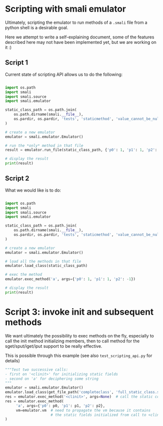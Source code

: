 # Scripting with smali emulator

Ultimately, scripting the emulator to run methods of a `.smali` file
from a python shell is a desirable goal.

Here we attempt to write a self-explaining document, some of the features
described here may not have been implemented yet, but we are working on it :)

## Script 1

Current state of scripting API allows us to do the following:

```python

import os.path
import smali
import smali.source
import smali.emulator

static_class_path = os.path.join(
    os.path.dirname(smali.__file__), 
    os.pardir, os.pardir, 'tests', 'staticmethod', 'value_cannot_be_null.smali'
)

# create a new emulator
emulator = smali.emulator.Emulator()

# run the *only* method in that file
result = emulator.run_file(static_class_path, {'p0': 1, 'p1': 1, 'p2': -1})

# display the result
print(result)
```

## Script 2

What we would like is to do:

```python

import os.path
import smali
import smali.source
import smali.emulator

static_class_path = os.path.join(
    os.path.dirname(smali.__file__), 
    os.pardir, os.pardir, 'tests', 'staticmethod', 'value_cannot_be_null.smali'
)

# create a new emulator
emulator = smali.emulator.Emulator()

# load all the methods in that file
emulator.load_class(static_class_path)

# exec the method
emulator.exec_method('a', args={'p0': 1, 'p1': 1, 'p2': -1})

# display the result
print(result)
```

# Script 3: invoke init and subsequent methods

We want ultimately the possibility to exec methods on the fly,
especially to call the init method initializing members,
then to call method for the sget/sput/iget/iput support to be really effective.

This is possible through this example (see also `test_scripting_api.py`
for details)


```python
"""Test two successive calls: 
- first on '<clinit>' for initializing static fields
- second on 'a' for deciphering some string
"""
emulator = smali.emulator.Emulator()
emulator.load_class(get_file_path('completeclass', 'full_static_class.smali'))
res = emulator.exec_method('<clinit>', args=None)  # call the static constructor
res = emulator.exec_method(
     'a', args={'p0': p0, 'p1': p1, 'p2': p2},
     vm=emulator.vm  # need to propagate the vm because it contains
                     # the static fields initialized from call to <clinit>
)
```
